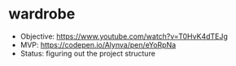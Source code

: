 # wardrobe

- Objective: https://www.youtube.com/watch?v=T0HvK4dTEJg
- MVP: https://codepen.io/Alynva/pen/eYoRpNa
- Status: figuring out the project structure
